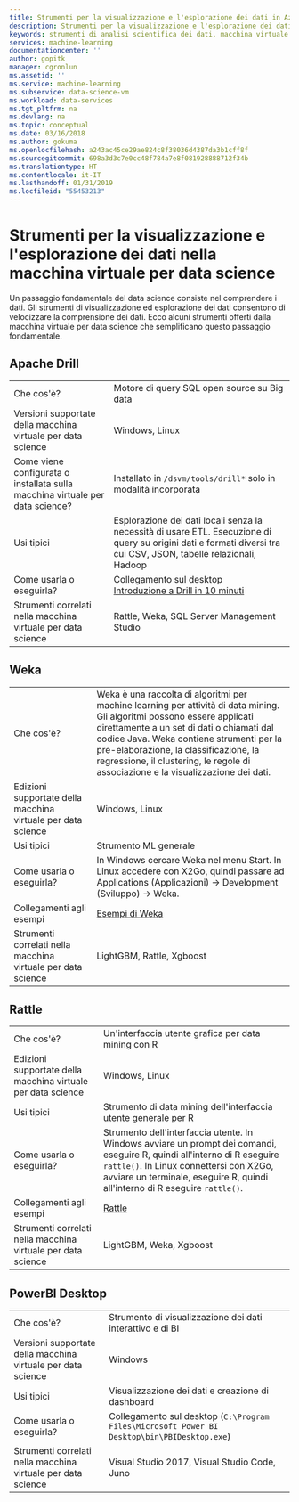 ```yaml
---
title: Strumenti per la visualizzazione e l'esplorazione dei dati in Azure | Microsoft Docs
description: Strumenti per la visualizzazione e l'esplorazione dei dati per la macchina virtuale per data science.
keywords: strumenti di analisi scientifica dei dati, macchina virtuale per l'analisi scientifica dei dati, strumenti per l'analisi scientifica dei dati, analisi scientifica dei dati per Linux
services: machine-learning
documentationcenter: ''
author: gopitk
manager: cgronlun
ms.assetid: ''
ms.service: machine-learning
ms.subservice: data-science-vm
ms.workload: data-services
ms.tgt_pltfrm: na
ms.devlang: na
ms.topic: conceptual
ms.date: 03/16/2018
ms.author: gokuma
ms.openlocfilehash: a243ac45ce29ae824c8f38036d4387da3b1cff8f
ms.sourcegitcommit: 698a3d3c7e0cc48f784a7e8f081928888712f34b
ms.translationtype: HT
ms.contentlocale: it-IT
ms.lasthandoff: 01/31/2019
ms.locfileid: "55453213"
---
```

# <a name="data-exploration-and-visualization-tools-on-the-data-science-virtual-machine"></a>Strumenti per la visualizzazione e l'esplorazione dei dati nella macchina virtuale per data science

Un passaggio fondamentale del data science consiste nel comprendere i dati. Gli strumenti di visualizzazione ed esplorazione dei dati consentono di velocizzare la comprensione dei dati. Ecco alcuni strumenti offerti dalla macchina virtuale per data science che semplificano questo passaggio fondamentale. 

## <a name="apache-drill"></a>Apache Drill
|    |           |
| ------------- | ------------- |
| Che cos'è?   | Motore di query SQL open source su Big data    |
| Versioni supportate della macchina virtuale per data science      | Windows, Linux  |
| Come viene configurata o installata sulla macchina virtuale per data science?      |  Installato in `/dsvm/tools/drill*` solo in modalità incorporata   |
| Usi tipici      |  Esplorazione dei dati locali senza la necessità di usare ETL. Esecuzione di query su origini dati e formati diversi tra cui CSV, JSON, tabelle relazionali, Hadoop     |
| Come usarla o eseguirla?      | Collegamento sul desktop  <br/> [Introduzione a Drill in 10 minuti](https://drill.apache.org/docs/drill-in-10-minutes/)  |
| Strumenti correlati nella macchina virtuale per data science      |   Rattle, Weka, SQL Server Management Studio      |

## <a name="weka"></a>Weka
|    |           |
| ------------- | ------------- |
| Che cos'è?   |  Weka è una raccolta di algoritmi per machine learning per attività di data mining. Gli algoritmi possono essere applicati direttamente a un set di dati o chiamati dal codice Java. Weka contiene strumenti per la pre-elaborazione, la classificazione, la regressione, il clustering, le regole di associazione e la visualizzazione dei dati. |
| Edizioni supportate della macchina virtuale per data science     | Windows, Linux     |
| Usi tipici      | Strumento ML generale     |
| Come usarla o eseguirla?      | In Windows cercare Weka nel menu Start. In Linux accedere con X2Go, quindi passare ad Applications (Applicazioni) -> Development (Sviluppo) -> Weka. |
| Collegamenti agli esempi      | [Esempi di Weka](http://www.cs.waikato.ac.nz/ml/weka/documentation.html) |
| Strumenti correlati nella macchina virtuale per data science      |LightGBM, Rattle, Xgboost   |

## <a name="rattle"></a>Rattle
|    |           |
| ------------- | ------------- |
| Che cos'è?   |   Un'interfaccia utente grafica per data mining con R   |
| Edizioni supportate della macchina virtuale per data science     | Windows, Linux     |
| Usi tipici      | Strumento di data mining dell'interfaccia utente generale per R    |
| Come usarla o eseguirla?      | Strumento dell'interfaccia utente. In Windows avviare un prompt dei comandi, eseguire R, quindi all'interno di R eseguire `rattle()`. In Linux connettersi con X2Go, avviare un terminale, eseguire R, quindi all'interno di R eseguire `rattle()`. |
| Collegamenti agli esempi      | [Rattle](https://togaware.com/onepager/) |
| Strumenti correlati nella macchina virtuale per data science      |LightGBM, Weka, Xgboost   |

## <a name="powerbi-desktop"></a>PowerBI Desktop 
|    |           |
| ------------- | ------------- |
| Che cos'è?   | Strumento di visualizzazione dei dati interattivo e di BI    |
| Versioni supportate della macchina virtuale per data science      | Windows  |
| Usi tipici      |  Visualizzazione dei dati e creazione di dashboard   |
| Come usarla o eseguirla?      | Collegamento sul desktop (`C:\Program Files\Microsoft Power BI Desktop\bin\PBIDesktop.exe`)      |
| Strumenti correlati nella macchina virtuale per data science      |   Visual Studio 2017, Visual Studio Code, Juno      |

